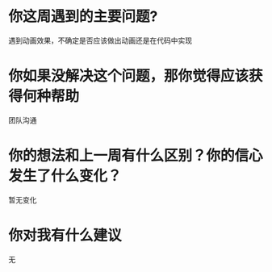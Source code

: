 # 你这周遇到的主要问题?
遇到动画效果，不确定是否应该做出动画还是在代码中实现
# 你如果没解决这个问题，那你觉得应该获得何种帮助
团队沟通
# 你的想法和上一周有什么区别？你的信心发生了什么变化？
暂无变化
# 你对我有什么建议
无
